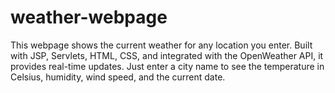# weather-webpage
This webpage shows the current weather for any location you enter. Built with JSP, Servlets, HTML, CSS, and integrated with the OpenWeather API, it provides real-time updates. Just enter a city name to see the temperature in Celsius, humidity, wind speed, and the current date.
